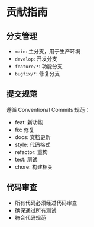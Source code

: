 # 贡献指南

## 分支管理

- `main`: 主分支，用于生产环境
- `develop`: 开发分支
- `feature/*`: 功能分支
- `bugfix/*`: 修复分支

## 提交规范

遵循 Conventional Commits 规范：

- feat: 新功能
- fix: 修复
- docs: 文档更新
- style: 代码格式
- refactor: 重构
- test: 测试
- chore: 构建相关

## 代码审查

- 所有代码必须经过代码审查
- 确保通过所有测试
- 符合代码规范
